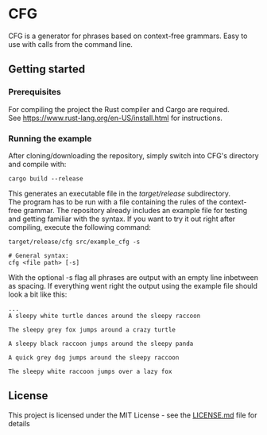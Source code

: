 # CFG

CFG is a generator for phrases based on context-free grammars. Easy to use with calls
from the command line.

## Getting started

### Prerequisites

For compiling the project the Rust compiler and Cargo are required.  
See https://www.rust-lang.org/en-US/install.html for instructions.

### Running the example

After cloning/downloading the repository, simply switch into CFG's directory and compile with:

    cargo build --release

This generates an executable file in the *target/release* subdirectory.  
The program has to be run with a file containing the rules of the context-free grammar. The repository already includes an example file for testing and getting familiar with the syntax. If you want to try it out right after compiling, execute the
following command:

    target/release/cfg src/example_cfg -s
    
    # General syntax:
    cfg <file path> [-s]

With the optional -s flag all phrases are output with an empty line inbetween as spacing.
If everything went right the output using the example file should look a bit like this:

    ...
    A sleepy white turtle dances around the sleepy raccoon

    The sleepy grey fox jumps around a crazy turtle

    A sleepy black raccoon jumps around the sleepy panda

    A quick grey dog jumps around the sleepy raccoon

    The sleepy white raccoon jumps over a lazy fox

## License

This project is licensed under the MIT License - see the [LICENSE.md](LICENSE.md) file for details
